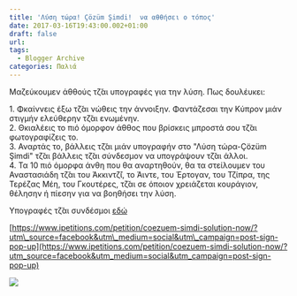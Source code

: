 ```yaml
---
title: 'Λύση τώρα! Çözüm Şimdi!  να αθθήσει ο τόπος'
date: 2017-03-16T19:43:00.002+01:00
draft: false
url: 
tags:
  - Blogger Archive
categories: Παλιά
---
```


Μαζεύκουμεν άθθούς τζ̆αι υπογραφές για την λύση. Πως δουλέυκει:

1\. Φκαίννεις έξω τζ̆αι νώθεις την άννοιξην. Φαντάζεσαι την Κύπρον μιάν στιγμήν ελεύθερην τζ̆αι ενωμένην.  
2\. Θκιαλέεις το πιό όμορφον άθθος που βρίσκεις μπροστά σου τζ̆αι φωτογραφίζεις το.  
3\. Αναρτάς το, βάλλεις τζ̆αι μιάν υπογραφήν στο "Λύση τώρα-Çözüm Şimdi" τζ̆αι βάλλεις τζ̆αι σύνδεσμον να υπογράψουν τζ̆αι άλλοι.  
4\. Τα 10 πιό όμορφα άνθη που θα αναρτηθούν, θα τα στείλουμεν του Αναστασιάδη τζ̆αι του Άκκιντζ̆ί, το Άιντε, του Έρτογαν, του Τζίπρα, της Τερέζας Μέη, του Γκουτέρες, τζ̆αι σε όποιον χρειάζεται κουράγιον, θέλησην ή πίεσην για να βοηθήσει την λύση.

Υπογραφές τζ̆αι συνδέσμοι [εδώ](https://www.ipetitions.com/petition/coezuem-simdi-solution-now/?utm_source=facebook&utm_medium=social&utm_campaign=post-sign-pop-up)

  

[https://www.ipetitions.com/petition/coezuem-simdi-solution-now/?utm\_source=facebook&utm\_medium=social&utm\_campaign=post-sign-pop-up](https://www.ipetitions.com/petition/coezuem-simdi-solution-now/?utm_source=facebook&utm_medium=social&utm_campaign=post-sign-pop-up)

  

[![](https://blogger.googleusercontent.com/img/b/R29vZ2xl/AVvXsEirVSwMw7lwXUA7cOKsYR5cHin_8Ly2UNw5GZLMkXwUPpgKgg2qyMiH2rigbDLfgOitXzWsgCruNfs5H2sAFEfRsQrOsSyXYuhLAa7XwST-K5Br_cEAXrBl66_dEnTLB8y5PSK9QWmbAyw/s320/Lazaros.jpg)](https://blogger.googleusercontent.com/img/b/R29vZ2xl/AVvXsEirVSwMw7lwXUA7cOKsYR5cHin_8Ly2UNw5GZLMkXwUPpgKgg2qyMiH2rigbDLfgOitXzWsgCruNfs5H2sAFEfRsQrOsSyXYuhLAa7XwST-K5Br_cEAXrBl66_dEnTLB8y5PSK9QWmbAyw/s1600/Lazaros.jpg)
